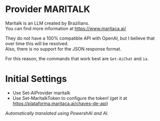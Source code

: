 ﻿# Provider MARITALK

Maritalk is an LLM created by Brazilians.  
You can find more information at https://www.maritaca.ai/

They do not have a 100% compatible API with OpenAI, but I believe that over time this will be resolved.  
Also, there is no support for the JSON response format.  

For this reason, the commands that work best are `Get-AiChat` and `ia`.  

# Initial Settings

* Use Set-AiProvider maritalk
* Use Set-MaritalkToken to configure the token! (get it at https://plataforma.maritaca.ai/chaves-de-api)


_Automatically translated using PowershAI and AI._
